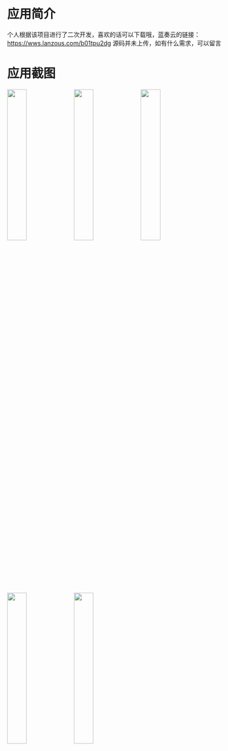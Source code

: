 # 应用简介
个人根据该项目进行了二次开发，喜欢的话可以下载哦，蓝奏云的链接：https://wws.lanzous.com/b01tpu2dg
源码并未上传，如有什么需求，可以留言


# 应用截图
<img src="./screenshot/01.png" width="30%" height="30%">
<img src="./screenshot/02.png" width="30%" height="30%">
<img src="./screenshot/03.png" width="30%" height="30%">
<img src="./screenshot/04.png" width="30%" height="30%">
<img src="./screenshot/05.png" width="30%" height="30%">
